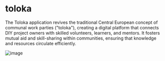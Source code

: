 # toloka
The Toloka application revives the traditional Central European concept of communal work parties ("toloka"), creating a digital platform that connects DIY project owners with skilled volunteers, learners, and mentors. It fosters mutual aid and skill-sharing within communities, ensuring that knowledge and resources circulate efficiently.

![image](https://github.com/user-attachments/assets/de2a027a-2edd-4b31-a741-1b8b773d2c6d)
